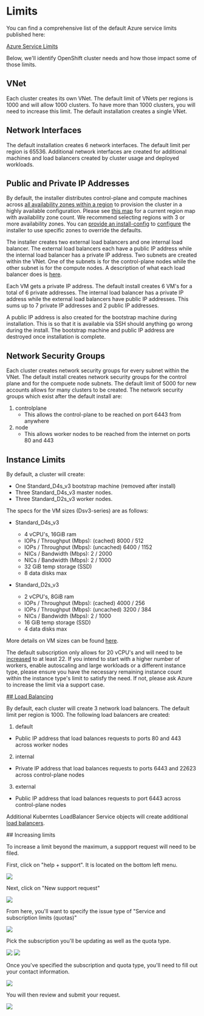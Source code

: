 # Limits

You can find a comprehensive list of the default Azure service limits published here:

[Azure Service Limits][service-limits]

Below, we'll identify OpenShift cluster needs and how those impact some of those limits.

## VNet

Each cluster creates its own VNet. The default limit of VNets per regions is 1000 and will allow 1000 clusters. To 
have more than 1000 clusters, you will need to increase this limit. The default installation creates a single VNet.

## Network Interfaces

The default installation creates 6 network interfaces. The default limit per region is 65536. Additional network interfaces are
created for additional machines and load balancers created by cluster usage and deployed workloads.

## Public and Private IP Addresses

By default, the installer distributes control-plane and compute machines across [all availability zones within a region][availability-zones] to provision the cluster in a highly available configuration.
Please see [this map][az-map] for a current region map with availability zone count.
We recommend selecting regions with 3 or more availability zones.
You can [provide an install-config](../overview.md#multiple-invocations) to [configure](customization.md) the installer to use specific zones to override the defaults.

The installer creates two external load balancers and one internal load balancer. The external load balancers each have a public IP address while the internal load balancer has a private IP address. Two subnets are created within the VNet. One of the subnets is for the control-plane nodes while the other subnet is for the compute nodes. A description of what each load balancer does is [here](#load-balancing).

Each VM gets a private IP address. The default install creates 6 VM's for a total of 6 private addresses. The internal load balancer has a private IP address while the external load balancers have public IP addresses. This sums up to 7 private IP addresses and 2 public IP addresses.

A public IP address is also created for the bootstrap machine during installation. This is so that it is available via SSH should anything go wrong during the install. The bootstrap machine and public IP address are destroyed once installation is complete.

## Network Security Groups

Each cluster creates network security groups for every subnet within the VNet. The default install creates network
security groups for the control plane and for the compuete node subnets. The default limit of 5000 for new accounts
allows for many clusters to be created. The network security groups which exist after the default install are:

1. controlplane
   * This allows the control-plane to be reached on port 6443 from anywhere
2. node
   * This allows worker nodes to be reached from the internet on ports 80 and 443

## Instance Limits

By default, a cluster will create:

* One Standard_D4s_v3 bootstrap machine (removed after install)
* Three Standard_D4s_v3 master nodes.
* Three Standard_D2s_v3 worker nodes.

The specs for the VM sizes (Dsv3-series) are as follows:

* Standard_D4s_v3
   * 4 vCPU's, 16GiB ram
   * IOPs / Throughput (Mbps): (cached) 8000 / 512
   * IOPs / Throughput (Mbps): (uncached) 6400 / 1152
   * NICs / Bandwidth (Mbps): 2 / 2000
   * NICs / Bandwidth (Mbps): 2 / 1000
   * 32 GiB temp storage (SSD)
   * 8 data disks max

* Standard_D2s_v3
   * 2 vCPU's, 8GiB ram
   * IOPs / Throughput (Mbps): (cached) 4000 / 256
   * IOPs / Throughput (Mbps): (uncached) 3200 / 384
   * NICs / Bandwidth (Mbps): 2 / 1000
   * 16 GiB temp storage (SSD)
   * 4 data disks max

More details on VM sizes can be found [here][sizes-general].

The default subscription only allows for 20 vCPU's and will need to be [increased](#increasing_limits) to at least 22.
If you intend to start with a higher number of workers, enable autoscaling and large workloads
or a different instance type, please ensure you have the necessary remaining instance count within the instance type's
limit to satisfy the need. If not, please ask Azure to increase the limit via a support case.

<a href="load-balancing">
## Load Balancing
</a>

By default, each cluster will create 3 network load balancers. The default limit per region is 1000. The following load balancers are created:

1. default 
  * Public IP address that load balances requests to ports 80 and 443 across worker nodes
2. internal
  * Private IP address that load balances requests to ports 6443 and 22623 across control-plane nodes
3. external
  * Public IP address that load balances requests to port 6443 across control-plane nodes

Additional Kuberntes LoadBalancer Service objects will create additional [load balancers][load-balancing]. 

<a name="increasing_limits">
## Increasing limits
</a>

To increase a limit beyond the maximum, a suppport request will need to be filed.

First, click on "help + support". It is located on the bottom left menu.

![](images/limits_Microsoft_Azure_0.png)

Next, click on "New support request"

![](images/limits_Microsoft_Azure_1.png)

From here, you'll want to specify the issue type of "Service and subscription limits (quotas)"

![](images/limits_Microsoft_Azure_2.png)

Pick the subscription you'll be updating as well as the quota type.

![](images/limits_Microsoft_Azure_3.png)
![](images/limits_Microsoft_Azure_4.png)

Once you've specified the subscription and quota type, you'll need to fill out your contact information.

![](images/limits_Microsoft_Azure_5.png)


You will then review and submit your request.

![](images/limits_Microsoft_Azure_7.png)


[availability-zones]: https://azure.microsoft.com/en-us/global-infrastructure/availability-zones/
[az-map]: https://azure.microsoft.com/en-us/global-infrastructure/regions/

[network-ip]: https://docs.microsoft.com/en-us/azure/virtual-network/virtual-network-ip-addresses-overview-arm

[load-balancing]: https://docs.microsoft.com/en-us/azure/load-balancer/load-balancer-overview
[service-limits]: https://docs.microsoft.com/en-us/azure/azure-subscription-service-limits
[sizes-general]: https://docs.microsoft.com/en-us/azure/virtual-machines/windows/sizes-general
